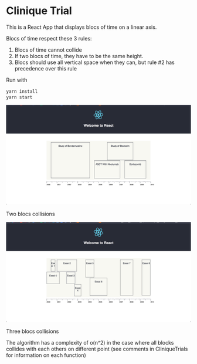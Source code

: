 # Clinique Trial

This is a React App that displays blocs of time on a linear axis.

Blocs of time respect these 3 rules:

1. Blocs of time cannot collide
2. If two blocs of time, they have to be the same height.
3. Blocs should use all vertical space when they can, but rule #2 has precedence over this rule

Run with

```
yarn install
yarn start
```

![default](images/default.png)

Two blocs collisions

![more_collisions](images/more_collisions.png)

Three blocs collisions

The algorithm has a complexity of o(n^2) in the case where all blocks collides with each others on different point (see comments in CliniqueTrials for information on each function)

